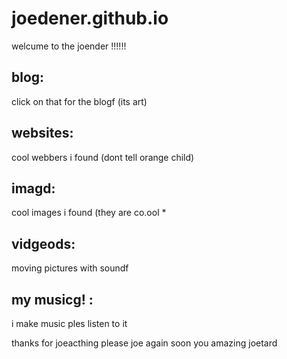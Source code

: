 # joedener.github.io

welcume to the joender !!!!!!

blog: 
-
click on that for the blogf (its art)

websites:  
-
cool webbers i found (dont tell orange child)

imagd:   
-
cool images i found (they are co.ool *

vidgeods:      
-
moving pictures with soundf

my musicg! :    
-
i make music ples listen to it

thanks for joeacthing
please joe again soon you amazing joetard
